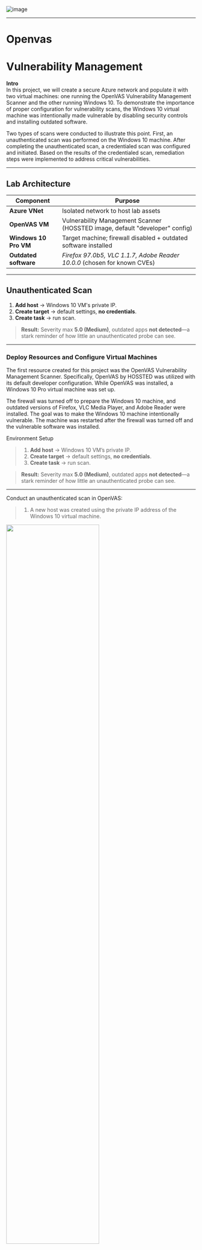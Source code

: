 
![image](https://github.com/user-attachments/assets/e67ff0d6-4773-4f23-a6f8-6ed0e49b3cfc)

---

# Openvas

# Vulnerability Management

**Intro**  
In this project, we will create a secure Azure network and populate it with two virtual machines: one running the OpenVAS Vulnerability Management Scanner and the other running Windows 10. To demonstrate the importance of proper configuration for vulnerability scans, the Windows 10 virtual machine was intentionally made vulnerable by disabling security controls and installing outdated software.

Two types of scans were conducted to illustrate this point. First, an unauthenticated scan was performed on the Windows 10 machine. After completing the unauthenticated scan, a credentialed scan was configured and initiated. Based on the results of the credentialed scan, remediation steps were implemented to address critical vulnerabilities.

---

## Lab Architecture

| Component | Purpose |
|-----------|---------|
| **Azure VNet**           | Isolated network to host lab assets |
| **OpenVAS VM**           | Vulnerability Management Scanner (HOSSTED image, default "developer" config) |
| **Windows 10 Pro VM**    | Target machine; firewall disabled + outdated software installed |
| **Outdated software**    | *Firefox 97.0b5, VLC 1.1.7, Adobe Reader 10.0.0* (chosen for known CVEs) |

---

## Unauthenticated Scan

1. **Add host** → Windows 10 VM's private IP.  
2. **Create target** → default settings, **no credentials**.  
3. **Create task** → run scan.

> **Result:** Severity max **5.0 (Medium)**, outdated apps **not detected**—a stark reminder of how little an unauthenticated probe can see.

---

### Deploy Resources and Configure Virtual Machines 

The first resource created for this project was the OpenVAS Vulnerability Management Scanner. Specifically, OpenVAS by HOSSTED was utilized with its default developer configuration. While OpenVAS was installed, a Windows 10 Pro virtual machine was set up.

The firewall was turned off to prepare the Windows 10 machine, and outdated versions of Firefox, VLC Media Player, and Adobe Reader were installed. The goal was to make the Windows 10 machine intentionally vulnerable. The machine was restarted after the firewall was turned off and the vulnerable software was installed.

Environment Setup
> 1. **Add host** → Windows 10 VM’s private IP.  
> 2. **Create target** → default settings, **no credentials**.  
> 3. **Create task** → run scan.

> **Result:** Severity max **5.0 (Medium)**, outdated apps **not detected**—a stark reminder of how little an unauthenticated probe can see.

---

Conduct an unauthenticated scan in OpenVAS:
> 1.  A new host was created using the private IP address of the Windows 10 virtual machine.

<img src="https://github.com/user-attachments/assets/0807411f-de83-400e-88c8-9268f5e99cc7" width="70%" />

> 2. The target was defined and linked to the created host, with all settings left as default and no credentials provided.
<img src="https://github.com/user-attachments/assets/9ed25b15-b9b0-4969-8326-9c25c86508a0" width="50%" />

> 3. The task was initiated using the previously defined target, retaining the default configurations to simulate a basic unauthenticated scan.
<img src="https://github.com/user-attachments/assets/d5892731-adc7-4ef3-8611-2a48ba9b746c" width="70%" />

---

## Unauthenticated Scan  Results

Due to the scan being unauthenticated, the vulnerabilities found do not accurately reflect the vulnerabilities on the machine. The outdated software on the virtual machine is not reflected in this scan due to the limited capabilities inherent in unauthenticated scans. 
<img src="https://github.com/user-attachments/assets/9db2448b-052e-4445-a2e0-763c4898eed5" width="70%" />

---

## Credentialed Scan: Windows 10 Configuration

Several changes were required to configure the Windows 10 machine for a credentialed scan. The first step was to verify that the Domain, Private, and Public profiles for Windows Firewall were still disabled from the initial configuration. The following steps were then completed:
> • Disabled User Account Control (UAC).
<img src="https://github.com/user-attachments/assets/6bd79514-6f7d-470f-936e-3bfdd5fb371e" width="70%" />

> • Enable Remote Registry.  
<img src="https://github.com/user-attachments/assets/a68ff251-6e8e-46a5-85bd-8d3b841fb966" width="70%" />

> • Navigate to the Windows Registry and create a new DWORD named `"LocalAccountTokenFilterPolicy"` and set the value to `"1"`.  
<img src="https://github.com/user-attachments/assets/cdca25bf-e429-47bf-8ced-3694c7bcf892" width="70%" />

> •	Restart the virtual machine.

---

## Credentialed Scan: OpenVAS Configuration

While the Windows 10 machine restarted, the following steps were completed to configure OpenVAS for a credentialed scan:
> 1. Create a new credential by providing the username and password for the Windows 10 virtual machine to OpenVAS.  
<img src="https://github.com/user-attachments/assets/031e8bd0-16c8-4a6d-81d1-0ddebeaeacc6" width="60%" />

> 2. Clone the existing target by clicking the sheep icon under "Actions." Edit the cloned target and enable SMB by selecting the credentials created in the previous step.  
<img src="https://github.com/user-attachments/assets/0fb62f61-872d-4dc6-bf56-28585fed7af6" width="60%" />

> 3. Clone the existing task and edit the clone to use the credentialed target created in the previous step.  
<img src="https://github.com/user-attachments/assets/0239dee5-7691-45fd-a3c5-e7a87d508ef4" width="60%" />

---

## Credentialed Scan Results

The difference in vulnerabilities identified during unauthenticated and credentialed scans is significant. The severity rating increased from 5.0 (medium) to 10.0 (high), and the credentialed scan uncovered 107 vulnerabilities.

The credentialed scan enabled OpenVAS to conduct a thorough evaluation of the system, which included identifying vulnerabilities in outdated software. OpenVAS offers a tab for Common Vulnerabilities and Exposures (CVEs) to provide more information about these vulnerabilities. By including CVEs, OpenVAS presents a clear breakdown of each vulnerability, including a description, severity score, attack vector, references, and suggested remediation steps.

<img src="https://github.com/user-attachments/assets/497ff3df-817d-403f-b299-671df94c1507" width="70%" />

<img src="https://github.com/user-attachments/assets/38356b9a-7e42-4cf3-ae7d-ce4ac8145df7" width="70%" />

---

## Remediation, 

### Verification
To address the vulnerabilities identified during the credentialed scan, we uninstalled the outdated software from the Windows 10 machine. After implementing these changes, we conducted another credentialed scan to verify whether the remediations effectively resolved the identified vulnerabilities.

The results of the follow-up scan indicated that the remediations were successful, showing a downward trend in vulnerabilities. Specifically, by removing the outdated software, we reduced the number of vulnerabilities detected by OpenVAS by 91%.

This project successfully demonstrated the configuration of OpenVAS and the subsequent remediation of vulnerabilities. It also highlighted the importance of conducting credentialed scans whenever possible, as unauthenticated scans do not accurately reflect a system's security posture. Although some high-severity vulnerabilities persisted in the verification scan, addressing those was beyond this project's scope.

<img src="https://github.com/user-attachments/assets/497ff3df-817d-403f-b299-671df94c1507" width="70%" />

<img src="https://github.com/user-attachments/assets/38356b9a-7e42-4cf3-ae7d-ce4ac8145df7" width="70%" />

---

## **Reflection**

This project provided us with valuable hands-on experience in vulnerability management, from initial scanner setup to remediation and verification. It deepened my understanding of the differences between authenticated and unauthenticated scans in terms of accuracy and scope, and reinforced the importance of credentialed access when assessing real-world risks.

OpenVAS was the second vulnerability management suite we've worked with, following Tenable Nessus. Each tool has broadened my technical perspective and sharpened my ability to evaluate system exposures across different environments.

Looking ahead, I plan to build out additional labs, including:
1. A Qualys Vulnerability Management environment for enterprise-level comparisons
2. A refreshed Tenable Nessus lab with new threat scenarios
3. A mini Active Directory lab to explore domain-based attack surfaces and vulnerability scanning in directory-integrated networks

These experiences are part of my ongoing effort to strengthen my cybersecurity skill set through applied learning and real-world tools.

![image](https://github.com/user-attachments/assets/02c78df2-8843-488e-84fd-786737e5005c)

